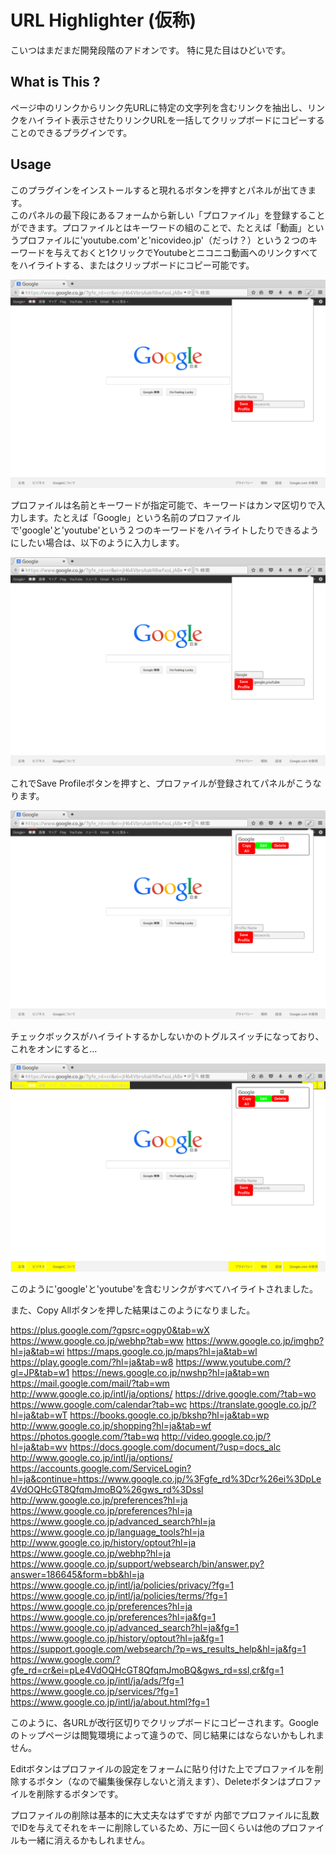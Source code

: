 # URL Highlighter (仮称)  
こいつはまだまだ開発段階のアドオンです。
特に見た目はひどいです。

## What is This ?
ページ中のリンクからリンク先URLに特定の文字列を含むリンクを抽出し、リンクをハイライト表示させたりリンクURLを一括してクリップボードにコピーすることのできるプラグインです。

## Usage
このプラグインをインストールすると現れるボタンを押すとパネルが出てきます。  
このパネルの最下段にあるフォームから新しい「プロファイル」を登録することができます。プロファイルとはキーワードの組のことで、たとえば「動画」というプロファイルに'youtube.com'と'nicovideo.jp'（だっけ？）という２つのキーワードを与えておくと1クリックでYoutubeとニコニコ動画へのリンクすべてをハイライトする、またはクリップボードにコピー可能です。

![empty_panel](https://github.com/k5trismegistus/URLHighlighter/blob/master/docs/images/empty_panel.png)

プロファイルは名前とキーワードが指定可能で、キーワードはカンマ区切りで入力します。たとえば「Google」という名前のプロファイルで'google'と'youtube'という２つのキーワードをハイライトしたりできるようにしたい場合は、以下のように入力します。

![input](https://github.com/k5trismegistus/URLHighlighter/blob/master/docs/images/input.png)

これでSave Profileボタンを押すと、プロファイルが登録されてパネルがこうなります。

![added](https://github.com/k5trismegistus/URLHighlighter/blob/master/docs/images/added.png)

チェックボックスがハイライトするかしないかのトグルスイッチになっており、これをオンにすると…

![highlighted](https://github.com/k5trismegistus/URLHighlighter/blob/master/docs/images/highlight.png)

このように'google'と'youtube'を含むリンクがすべてハイライトされました。

また、Copy Allボタンを押した結果はこのようになりました。

https://plus.google.com/?gpsrc=ogpy0&tab=wX
https://www.google.co.jp/webhp?tab=ww
https://www.google.co.jp/imghp?hl=ja&tab=wi
https://maps.google.co.jp/maps?hl=ja&tab=wl
https://play.google.com/?hl=ja&tab=w8
https://www.youtube.com/?gl=JP&tab=w1
https://news.google.co.jp/nwshp?hl=ja&tab=wn
https://mail.google.com/mail/?tab=wm
http://www.google.co.jp/intl/ja/options/
https://drive.google.com/?tab=wo
https://www.google.com/calendar?tab=wc
https://translate.google.co.jp/?hl=ja&tab=wT
https://books.google.co.jp/bkshp?hl=ja&tab=wp
http://www.google.co.jp/shopping?hl=ja&tab=wf
https://photos.google.com/?tab=wq
http://video.google.co.jp/?hl=ja&tab=wv
https://docs.google.com/document/?usp=docs_alc
http://www.google.co.jp/intl/ja/options/
https://accounts.google.com/ServiceLogin?hl=ja&continue=https://www.google.co.jp/%3Fgfe_rd%3Dcr%26ei%3DpLe4VdOQHcGT8QfqmJmoBQ%26gws_rd%3Dssl
http://www.google.co.jp/preferences?hl=ja
https://www.google.co.jp/preferences?hl=ja
https://www.google.co.jp/advanced_search?hl=ja
https://www.google.co.jp/language_tools?hl=ja
http://www.google.co.jp/history/optout?hl=ja
https://www.google.co.jp/webhp?hl=ja
https://www.google.co.jp/support/websearch/bin/answer.py?answer=186645&form=bb&hl=ja
https://www.google.co.jp/intl/ja/policies/privacy/?fg=1
https://www.google.co.jp/intl/ja/policies/terms/?fg=1
https://www.google.co.jp/preferences?hl=ja
https://www.google.co.jp/preferences?hl=ja&fg=1
https://www.google.co.jp/advanced_search?hl=ja&fg=1
https://www.google.co.jp/history/optout?hl=ja&fg=1
https://support.google.com/websearch/?p=ws_results_help&hl=ja&fg=1
https://www.google.com/?gfe_rd=cr&ei=pLe4VdOQHcGT8QfqmJmoBQ&gws_rd=ssl,cr&fg=1
https://www.google.co.jp/intl/ja/ads/?fg=1
https://www.google.co.jp/services/?fg=1
https://www.google.co.jp/intl/ja/about.html?fg=1

このように、各URLが改行区切りでクリップボードにコピーされます。Googleのトップページは閲覧環境によって違うので、同じ結果にはならないかもしれません。

Editボタンはプロファイルの設定をフォームに貼り付けた上でプロファイルを削除するボタン（なので編集後保存しないと消えます）、Deleteボタンはプロファイルを削除するボタンです。

プロファイルの削除は基本的に大丈夫なはずですが
内部でプロファイルに乱数でIDを与えてそれをキーに削除しているため、万に一回くらいは他のプロファイルも一緒に消えるかもしれません。
